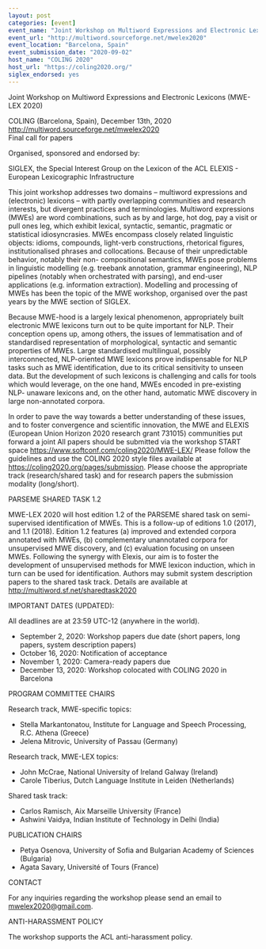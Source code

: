 ```yaml
---
layout: post
categories: [event]
event_name: "Joint Workshop on Multiword Expressions and Electronic Lexicons  (MWE-LEX 2020)"
event_url: "http://multiword.sourceforge.net/mwelex2020"
event_location: "Barcelona, Spain"
event_submission_date: "2020-09-02"
host_name: "COLING 2020"
host_url: "https://coling2020.org/"
siglex_endorsed: yes
---
```

Joint Workshop on Multiword Expressions and Electronic Lexicons (MWE-LEX 2020)

COLING (Barcelona, Spain),  December 13th, 2020  
<http://multiword.sourceforge.net/mwelex2020>  
Final call for papers

Organised, sponsored and endorsed by:

SIGLEX, the Special Interest Group on the Lexicon of the ACL
ELEXIS - European Lexicographic Infrastructure

This joint workshop addresses two domains – multiword
expressions and (electronic) lexicons – with partly overlapping
communities and research interests, but divergent practices and
terminologies.
Multiword expressions (MWEs) are word combinations, such as by
and large, hot dog, pay a visit or pull ones leg, which
exhibit lexical, syntactic, semantic, pragmatic or statistical
idiosyncrasies. MWEs encompass closely related linguistic
objects: idioms, compounds, light-verb constructions,
rhetorical figures, institutionalised phrases and collocations.
Because of their unpredictable behavior, notably their non-
compositional semantics, MWEs pose problems in linguistic
modelling (e.g. treebank annotation, grammar engineering), NLP
pipelines (notably when orchestrated with parsing), and
end-user applications (e.g. information extraction). Modelling
and processing of MWEs has been the topic of the MWE
workshop, organised over the past years by the MWE section of
SIGLEX.

Because MWE-hood is a largely lexical phenomenon, appropriately
built electronic MWE lexicons turn out to be quite
important for NLP. Their conception opens up, among others, the
issues of lemmatisation and of standardised
representation of morphological, syntactic and semantic
properties of MWEs. Large standardised multilingual, possibly
interconnected, NLP-oriented MWE lexicons prove indispensable
for NLP tasks such as MWE identification, due to its
critical sensitivity to unseen data. But the development of
such lexicons is challenging and calls for tools which would
leverage, on the one hand, MWEs encoded in pre-existing NLP-
unaware lexicons and, on the other hand, automatic MWE
discovery in large non-annotated corpora.

In order to pave the way towards a better understanding of
these issues, and to foster convergence and scientific
innovation, the MWE and ELEXIS (European Union Horizon 2020
research grant 731015) communities put forward a joint
All papers should be submitted via the workshop START space
<https://www.softconf.com/coling2020/MWE-LEX/>
Please follow the guidelines and use the COLING 2020 style
files available at <https://coling2020.org/pages/submission>.
Please choose the appropriate track (research/shared task) and
for research papers the submission modality (long/short).

PARSEME SHARED TASK 1.2

MWE-LEX 2020 will host edition 1.2 of the PARSEME shared task
on semi-supervised identification of MWEs. This is a
follow-up of editions 1.0 (2017), and 1.1 (2018). Edition 1.2
features (a) improved and extended corpora annotated with
MWEs, (b) complementary unannotated corpora for unsupervised
MWE discovery, and (c) evaluation focusing on unseen
MWEs. Following the synergy with Elexis, our aim is to foster
the development of unsupervised methods for MWE lexicon
induction, which in turn can be used for identification.
Authors may submit system description papers to the shared task
track. Details are available at
<http://multiword.sf.net/sharedtask2020>

IMPORTANT DATES (UPDATED):

All deadlines are at 23:59 UTC-12 (anywhere in the world).
* September 2, 2020: Workshop papers due date (short papers,
long papers, system description papers)
* October 16, 2020: Notification of acceptance
* November 1, 2020: Camera-ready papers due
* December 13, 2020: Workshop colocated with COLING 2020 in
Barcelona

PROGRAM COMMITTEE CHAIRS

Research track, MWE-specific topics:
* Stella Markantonatou, Institute for Language and Speech
Processing, R.C. Athena (Greece)
* Jelena Mitrovic, University of Passau (Germany)



Research track, MWE-LEX topics:
* John McCrae, National University of Ireland Galway (Ireland)
* Carole Tiberius, Dutch Language Institute in Leiden
(Netherlands)

Shared task track:
* Carlos Ramisch, Aix Marseille University (France)
* Ashwini Vaidya, Indian Institute of Technology in Delhi
(India)

PUBLICATION CHAIRS

* Petya Osenova, University of Sofia and Bulgarian Academy of
Sciences (Bulgaria)
* Agata Savary, Université of Tours (France)

CONTACT

For any inquiries regarding the workshop please send an email
to <mwelex2020@gmail.com>.

ANTI-HARASSMENT POLICY

The workshop supports the ACL anti-harassment policy.
